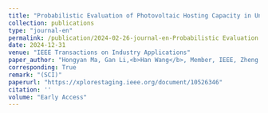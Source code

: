 ```yaml
---
title: "Probabilistic Evaluation of Photovoltaic Hosting Capacity in Unbalanced Distribution Network via Polynomial Chaos Based Kriging Model"
collection: publications
type: "journal-en"
permalink: /publication/2024-02-26-journal-en-Probabilistic Evaluation of Photovoltaic Hosting Capacity in Unbalanced Distribution Network via Polynomial Chaos Based Kriging Model
date: 2024-12-31
venue: "IEEE Transactions on Industry Applications"
paper_author: "Hongyan Ma, Gan Li,<b>Han Wang</b>, Member, IEEE, Zheng Yan, Xiaoyuan Xu, Member, IEEE"
corresponding: True
remark: "(SCI)"
paperurl: "https://xplorestaging.ieee.org/document/10526346"
citation: ''
volume: "Early Access"
---
```

